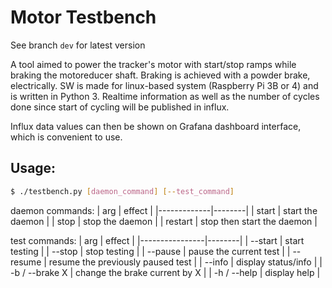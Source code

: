 Motor Testbench
===============

See branch `dev` for latest version

A tool aimed to power the tracker's motor with start/stop ramps while braking the motoreducer shaft.
Braking is achieved with a powder brake, electrically.
SW is made for linux-based system (Raspberry Pi 3B or 4) and is written in Python 3.
Realtime information as well as the number of cycles done since start of cycling will be published in influx.

Influx data values can then be shown on Grafana dashboard interface, which is convenient to use.

Usage:
--------------------------------

```bash
$ ./testbench.py [daemon_command] [--test_command]
```
daemon commands:
| arg         | effect |
|-------------|--------|
| start       | start the daemon           |
| stop        | stop the daemon            |
| restart     | stop then start the daemon |

test commands:
| arg            | effect |
|----------------|--------|
| --start        | start testing                     |
| --stop         | stop testing                      |
| --pause        | pause the current test            |
| --resume       | resume the previously paused test |
| --info         | display status/info               |
| -b / --brake X | change the brake current by X     |
| -h / --help    | display help                      |
